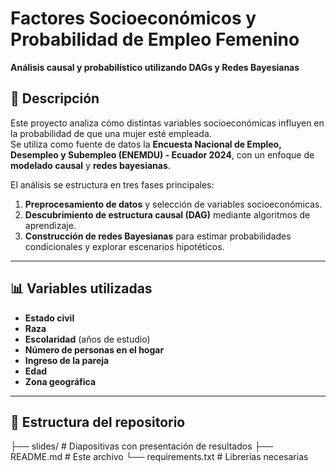 # Factores Socioeconómicos y Probabilidad de Empleo Femenino  
**Análisis causal y probabilístico utilizando DAGs y Redes Bayesianas**  

## 📌 Descripción  
Este proyecto analiza cómo distintas variables socioeconómicas influyen en la probabilidad de que una mujer esté empleada.  
Se utiliza como fuente de datos la **Encuesta Nacional de Empleo, Desempleo y Subempleo (ENEMDU) - Ecuador 2024**, con un enfoque de **modelado causal** y **redes bayesianas**.  

El análisis se estructura en tres fases principales:  
1. **Preprocesamiento de datos** y selección de variables socioeconómicas.  
2. **Descubrimiento de estructura causal (DAG)** mediante algoritmos de aprendizaje.  
3. **Construcción de redes Bayesianas** para estimar probabilidades condicionales y explorar escenarios hipotéticos.  

---

## 📊 Variables utilizadas  
- **Estado civil**  
- **Raza**  
- **Escolaridad** (años de estudio)  
- **Número de personas en el hogar**  
- **Ingreso de la pareja**  
- **Edad**
- **Zona geográfica**

---

## 📂 Estructura del repositorio  
├── slides/ # Diapositivas con presentación de resultados
├── README.md # Este archivo
└── requirements.txt # Librerías necesarias
